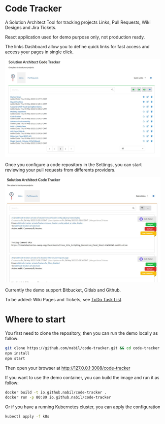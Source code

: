 # Code Tracker
A Solution Architect Tool for tracking projects Links, Pull Requests, Wiki Designs and Jira Tickets.

React application used for demo purpose only, not production ready. 

The links Dashboard allow you to define quick links for fast access and access your pages in single click.

<p align="center">
  <img width="888" src="https://github.com/nabil/code-tracker/raw/main/content/images/links.jpg">
</p>

Once you configure a code repository in the Settings, you can start reviewing your pull requests from differents providers. 

<p align="center">
  <img width="888" src="https://github.com/nabil/code-tracker/raw/main/content/images/pull_requests.jpg">
</p>

Currently the demo support Bitbucket, Gitlab and Github.

To be added: Wiki Pages and Tickets, see [ToDo Task List](https://github.com/nabil/code-tracker/issues/1).

# Where to start

You first need to clone the repository, then you can run the demo locally as follow:

````sh
git clone https://github.com/nabil/code-tracker.git && cd code-tracker
npm install
npm start
````

Then open your browser at http://127.0.0.1:3008/code-tracker

If you want to use the demo container, you can build the image and run it as follow:

````sh
docker build -t io.github.nabil/code-tracker .
docker run -p 80:80 io.github.nabil/code-tracker
````

Or if you have a running Kubernetes cluster, you can apply the configuration

````sh
kubectl apply -f k8s
````